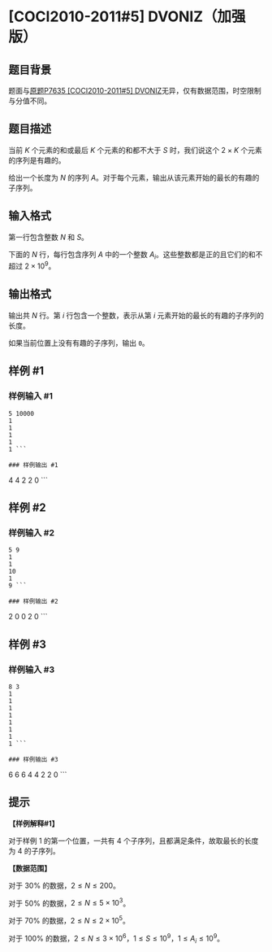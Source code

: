 # [COCI2010-2011#5] DVONIZ（加强版）

## 题目背景

题面与[原题P7635 [COCI2010-2011#5] DVONIZ](https://www.luogu.com.cn/problem/P7635)无异，仅有数据范围，时空限制与分值不同。

## 题目描述

当前 $K$ 个元素的和或最后 $K$ 个元素的和都不大于 $S$ 时，我们说这个 $2\times K$ 个元素的序列是有趣的。

给出一个长度为 $N$ 的序列 $A$。对于每个元素，输出从该元素开始的最长的有趣的子序列。

## 输入格式

第一行包含整数 $N$ 和 $S$。

下面的 $N$ 行，每行包含序列 $A$ 中的一个整数 $A_i$。这些整数都是正的且它们的和不超过 $2\times 10^9$。

## 输出格式

输出共 $N$ 行。第 $i$ 行包含一个整数，表示从第 $i$ 元素开始的最长的有趣的子序列的长度。

如果当前位置上没有有趣的子序列，输出 `0`。

## 样例 #1

### 样例输入 #1
```
5 10000
1
1
1
1
1 ```

### 样例输出 #1

```
4
4
2
2
0 ```

## 样例 #2

### 样例输入 #2
```
5 9
1
1
10
1
9 ```

### 样例输出 #2

```
2
0
0
2
0 ```

## 样例 #3

### 样例输入 #3
```
8 3
1
1
1
1
1
1
1
1 ```

### 样例输出 #3

```
6
6
6
4
4
2
2
0 ```

## 提示

**【样例解释#1】**

对于样例 $1$ 的第一个位置，一共有 $4$ 个子序列，且都满足条件，故取最长的长度为 $4$ 的子序列。

**【数据范围】**

对于 $30\%$ 的数据，$2\le N \le 200$。

对于 $50\%$ 的数据，$2\le N \le 5 \times 10^3$。

对于 $70\%$ 的数据，$2 \le N \le 2 \times 10^5$。

对于 $100\%$ 的数据，$2\le N \le 3 \times 10^6$，$1\le S \le 10^9$，$1\le A_i \le 10^9$。
